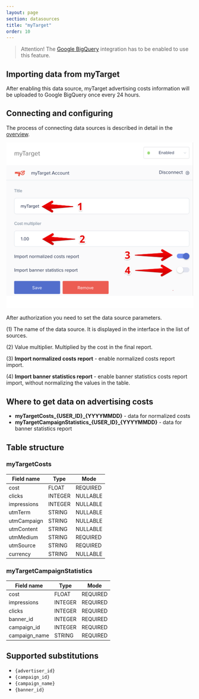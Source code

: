 ```yaml
---
layout: page
section: datasources
title: "myTarget"
order: 10
---
```


> Attention! The [Google BigQuery](/integrations/google-bigquery) integration has to be enabled to use this feature.

## Importing data from myTarget

After enabling this data source, myTarget advertising costs information will be uploaded to Google BigQuery once every 24 hours.

## Connecting and configuring

The process of connecting data sources is described in detail in the [overview](https://docs.segmentstream.com/datasources/index).

![](/img/datasources.mytarget.settings.png)

After authorization you need to set the data source parameters.

(1) The name of the data source. It is displayed in the interface in the list of sources.

(2) Value multiplier. Multiplied by the cost in the final report.

(3) **Import normalized costs report** - enable normalized costs report import.

(4) **Import banner statistics report** - enable banner statistics costs report import, without normalizing the values ​​in the table.


## Where to get data on advertising costs

- **myTargetCosts_{USER_ID}_{YYYYMMDD}** - data for normalized costs
- **myTargetCampaignStatistics_{USER_ID}_{YYYYMMDD}** - data for banner statistics report

## Table structure

### **myTargetCosts**

Field name|Type|Mode
--- | --- | ---
cost | FLOAT | REQUIRED
clicks | INTEGER | NULLABLE
impressions | INTEGER | NULLABLE
utmTerm | STRING | NULLABLE
utmCampaign | STRING | NULLABLE
utmContent | STRING | NULLABLE
utmMedium | STRING | REQUIRED
utmSource | STRING | REQUIRED
currency | STRING | NULLABLE

### **myTargetCampaignStatistics**

Field name|Type|Mode
--- | --- | ---
cost | FLOAT | REQUIRED
impressions | INTEGER | REQUIRED
clicks | INTEGER | REQUIRED
banner_id | INTEGER | REQUIRED
campaign_id | INTEGER | REQUIRED
campaign_name | STRING | REQUIRED

## Supported substitutions

- `{advertiser_id}`
- `{campaign_id}`
- `{campaign_name}`
- `{banner_id}`
